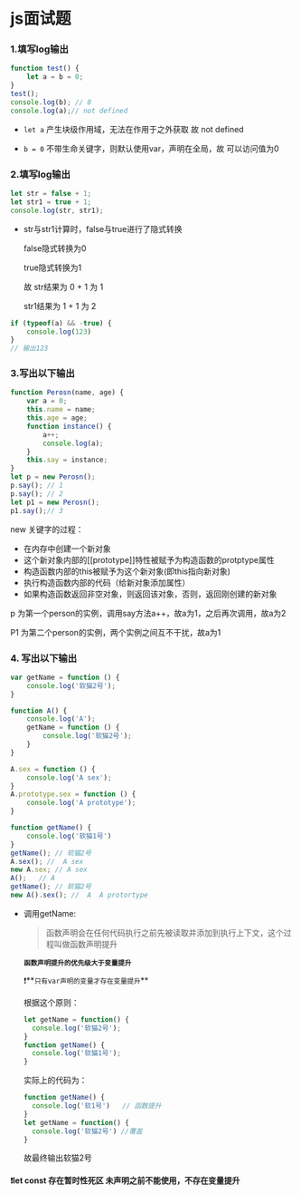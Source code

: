# js面试题

### 1.填写log输出

```javascript
function test() {
    let a = b = 0;
}
test();
console.log(b); // 0
console.log(a);// not defined
```

* `let a` 产生块级作用域，无法在作用于之外获取 故 not defined

* `b = 0` 不带生命关键字，则默认使用var，声明在全局，故 可以访问值为0



### 2.填写log输出

```javascript
let str = false + 1;
let str1 = true + 1;
console.log(str, str1);
```

* str与str1计算时，false与true进行了隐式转换

  false隐式转换为0

  true隐式转换为1

  故 str结果为 0 + 1 为 1

     str1结果为 1 + 1 为 2

```javascript
if (typeof(a) && -true) {
    console.log(123)
}
// 输出123
```



### 3.写出以下输出

```javascript
function Perosn(name, age) {
    var a = 0;
    this.name = name;
    this.age = age;
    function instance() {
        a++;
        console.log(a);
    }
    this.say = instance;
}
let p = new Perosn();
p.say(); // 1
p.say(); // 2
let p1 = new Perosn();
p1.say();// 3
```

new 关键字的过程：

* 在内存中创建一个新对象
* 这个新对象内部的[[prototype]]特性被赋予为构造函数的protptype属性
* 构造函数内部的this被赋予为这个新对象(即this指向新对象)
* 执行构造函数内部的代码（给新对象添加属性）
* 如果构造函数返回非空对象，则返回该对象，否则，返回刚创建的新对象

p 为第一个person的实例，调用say方法a++，故a为1，之后再次调用，故a为2

P1 为第二个person的实例，两个实例之间互不干扰，故a为1



### 4. 写出以下输出

```javascript
var getName = function () {
    console.log('软猫2号');
}

function A() {
    console.log('A');
    getName = function () {
        console.log('软猫2号');
    }
}

A.sex = function () {
    console.log('A sex');
}
A.prototype.sex = function () {
    console.log('A prototype');
}

function getName() {
    console.log('软猫1号')
}
getName(); // 软猫2号
A.sex(); //  A sex
new A.sex; // A sex
A();   // A
getName(); // 软猫2号
new A().sex(); //  A  A protortype
```

* 调用getName:

  > 函数声明会在任何代码执行之前先被读取并添加到执行上下文，这个过程叫做函数声明提升

  **`函数声明提升的优先级大于变量提升`**

  ❗️**`只有var声明的变量才存在变量提升`**

  根据这个原则：

  ```javascript
  let getName = function() {
    console.log('软猫2号');
  }
  function getName() {
    console.log('软猫1号');
  }
  ```

  实际上的代码为：

  ```javascript
  function getName() {
    console.log('软1号')   // 函数提升
  }
  let getName = function() {
    console.log('软猫2号') //覆盖
  }
  ```

  故最终输出软猫2号

#### ❗️let const 存在暂时性死区 未声明之前不能使用，不存在变量提升


